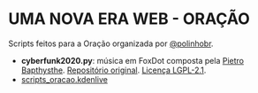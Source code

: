 # UMA NOVA ERA WEB - ORAÇÃO

Scripts feitos para a Oração organizada por [@polinhobr](https://twitter.com/polinhobr).

- **cyberfunk2020.py**: música em FoxDot composta pela [Pietro Bapthysthe](https://github.com/pietrobapthysthe/). [Repositório original](https://github.com/pietrobapthysthe/tracks/tree/master/2020-10-criptofunk). [Licença LGPL-2.1](https://github.com/pietrobapthysthe/tracks/blob/master/LICENSE).
- [scripts_oracao.kdenlive]()
